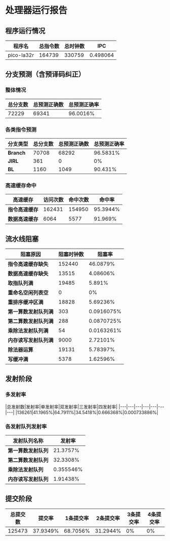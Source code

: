 # 处理器运行报告
## 程序运行情况
|程序名|总指令数|总时钟数|IPC|
|---|---|---|---|
|pico-la32r|164739|330759|0.498064|

## 分支预测（含预译码纠正）
### 整体情况
|总分支数|总预测正确数|总预测正确率|
|---|---|---|
|72229|69341|96.0016%|

### 各类指令预测
|分支类型|总分支数|总预测正确数|总预测正确率|
|---|---|---|---|
|**Branch**| 70708 | 68292 | 96.5831%|
|**JIRL**| 361 | 0 | 0%|
|**BL**| 1160 | 1049 | 90.431%|

### 高速缓存命中
|高速缓存|访问次数|命中次数|命中率|
|---|---|---|---|
|**指令高速缓存**| 162431 | 154950 | 95.3944%|
|**数据高速缓存**| 6064 | 5577 | 91.969%|
## 流水线阻塞
|阻塞原因|阻塞时钟数|阻塞率|
|---|---|---|
|**指令高速缓存缺失**| 152440 | 46.0879%|
|**数据高速缓存缺失**| 13515 | 4.08606%|
|**取指队列满**| 19485 | 5.891%|
|**重命名空闲列表空**|0 | 0%|
|**重排序缓冲区满**|18828 | 5.69236%|
|**第一算数发射队列满**|303 | 0.0916075%|
|**第二算数发射队列满**|288 | 0.0870725%|
|**乘除法发射队列满**|54 | 0.0163261%|
|**内存读写发射队列满**|9000 | 2.72101%|
|**除法器运算**|19131 | 5.78397%|
|**写缓冲满**|5378 | 1.62596%|

## 发射阶段
### 多发射率
|总发射数|发射率|单发射率|双发射率|三发射率|四发射率|
|---|---|---|---|---|---|---|
|136261|41.1965%|64.7911%|34.5418%|0.666368%|0.000733886%|

### 各发射队列发射率
|发射队列名称|发射率|
|---|---|
|**第一算数发射队列**|21.3757%|
|**第二算数发射队列**|32.3308%|
|**乘除法发射队列**|0.355546%|
|**内存读写发射队列**|1.91438%|

## 提交阶段
|总提交数|提交率|1条提交率|2条提交率|3条提交率|4条提交率|
|---|---|---|---|---|---|
|125473|37.9349%|68.7056%|31.2944%|0%|0%|
